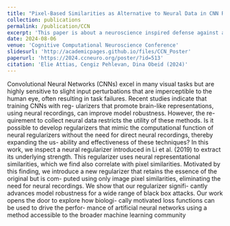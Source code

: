 ```yaml
---
title: "Pixel-Based Similarities as Alternative to Neural Data in CNN Regularization Against Adversarial Attacks"
collection: publications
permalink: /publication/CCN
excerpt: 'This paper is about a neuroscience inspired defense against adversarial attacks for image classification tasks.'
date: 2024-08-06
venue: 'Cognitive Computational Neuroscience Conference'
slidesurl: 'http://academicpages.github.io/files/CCN_Poster'
paperurl: 'https://2024.ccneuro.org/poster/?id=513'
citation: 'Elie Attias, Cengiz Pehlevan, Dina Obeid (2024)'
---
```


Convolutional Neural Networks (CNNs) excel in many visual
tasks but are highly sensitive to slight input perturbations that
are imperceptible to the human eye, often resulting in task
failures. Recent studies indicate that training CNNs with reg-
ularizers that promote brain-like representations, using neural
recordings, can improve model robustness. However, the re-
quirement to collect neural data restricts the utility of these
methods. Is it possible to develop regularizers that mimic
the computational function of neural regularizers without the
need for direct neural recordings, thereby expanding the us-
ability and effectiveness of these techniques? In this work,
we inspect a neural regularizer introduced in Li et al. (2019)
to extract its underlying strength. This regularizer uses neural
representational similarities, which we find also correlate with
pixel similarities. Motivated by this finding, we introduce a new
regularizer that retains the essence of the original but is com-
puted using only image pixel similarities, eliminating the need
for neural recordings. We show that our regularizer signifi-
cantly advances model robustness for a wide range of black
box attacks. Our work opens the door to explore how biologi-
cally motivated loss functions can be used to drive the perfor-
mance of artificial neural networks using a method accessible
to the broader machine learning community